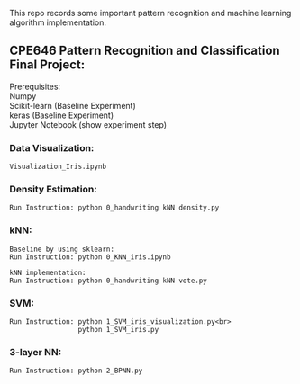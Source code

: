 This repo records some important pattern recognition and machine learning algorithm implementation.

## CPE646 Pattern Recognition and Classification Final Project:
Prerequisites:<br>
Numpy<br>
Scikit-learn (Baseline Experiment)<br>
keras (Baseline Experiment)<br>
Jupyter Notebook (show experiment step)

### Data Visualization:
    Visualization_Iris.ipynb

### Density Estimation:
    Run Instruction: python 0_handwriting kNN density.py

### kNN:
    Baseline by using sklearn:
    Run Instruction: python 0_KNN_iris.ipynb

    kNN implementation:
    Run Instruction: python 0_handwriting kNN vote.py

### SVM:
    Run Instruction: python 1_SVM_iris_visualization.py<br>
                     python 1_SVM_iris.py

### 3-layer NN:
    Run Instruction: python 2_BPNN.py
     
